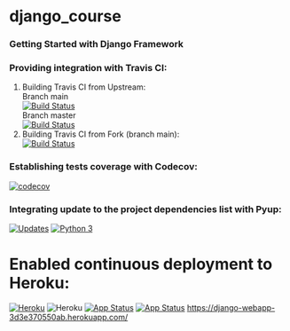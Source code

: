 # django_course

### Getting Started with Django Framework

### Providing integration with Travis CI:

1. Building Travis CI from Upstream: \
   Branch main \
   [![Build Status](https://app.travis-ci.com/PortalNetZone/django_course.svg?branch=main)](https://app.travis-ci.com/PortalNetZone/django_course) \
   Branch master \
   [![Build Status](https://app.travis-ci.com/PortalNetZone/django_course.svg?branch=master)](https://app.travis-ci.com/PortalNetZone/django_course)
2. Building Travis CI from Fork (branch main): \
   [![Build Status](https://app.travis-ci.com/marcosranes/django_course.svg?branch=main)](https://app.travis-ci.com/marcosranes/django_course)

### Establishing tests coverage with Codecov:

[![codecov](https://codecov.io/gh/PortalNetZone/django_course/branch/main/graph/badge.svg?token=PR88QPBRMT)](https://codecov.io/gh/PortalNetZone/django_course)

### Integrating update to the project dependencies list with Pyup:

[![Updates](https://pyup.io/repos/github/marcosranes/django_course/shield.svg)](https://pyup.io/repos/github/marcosranes/django_course/) [![Python 3](https://pyup.io/repos/github/marcosranes/django_course/python-3-shield.svg)](https://pyup.io/repos/github/marcosranes/django_course/)

# Enabled continuous deployment to Heroku: 
[![Heroku](https://heroku-badge.herokuapp.com/?app=django-webapp)](https://django-webapp.herokuapp.com/)
![Heroku](https://img.shields.io/badge/Heroku-Live-brightgreen?logo=heroku&color=430098&label=Status&style=flat)
[![App Status](https://img.shields.io/website-up-down-green-red/https/django-webapp-3d3e370550ab.herokuapp.com/status.svg)](https://django-webapp-3d3e370550ab.herokuapp.com/)
[![App Status](https://img.shields.io/website-up-down-green-red/https/django-webapp.herokuapp.com/status.svg)](https://django-webapp.herokuapp.com/)
https://django-webapp-3d3e370550ab.herokuapp.com/

